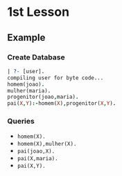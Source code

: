 # 1st Lesson

## Example

### Create Database

```prolog
| ?- [user].                            
compiling user for byte code...
homem(joao).
mulher(maria).
progenitor(joao,maria).
pai(X,Y):-homem(X),progenitor(X,Y).
```

### Queries

- `homem(X).`
- `homem(X),mulher(X).`
-  `pai(joao,X).`
-  `pai(X,maria).`
-  `pai(X,Y).`